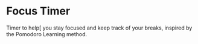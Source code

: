 # Focus Timer
 Timer to help[ you stay focused and keep track of your breaks, inspired by the Pomodoro Learning method.

